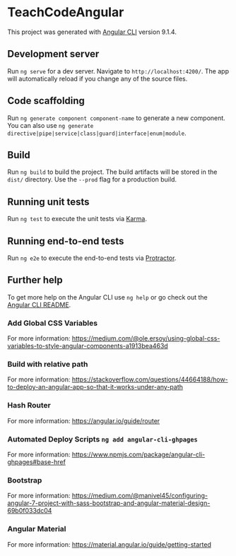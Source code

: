 # TeachCodeAngular

This project was generated with [Angular CLI](https://github.com/angular/angular-cli) version 9.1.4.

## Development server

Run `ng serve` for a dev server. Navigate to `http://localhost:4200/`. The app will automatically reload if you change any of the source files.

## Code scaffolding

Run `ng generate component component-name` to generate a new component. You can also use `ng generate directive|pipe|service|class|guard|interface|enum|module`.

## Build

Run `ng build` to build the project. The build artifacts will be stored in the `dist/` directory. Use the `--prod` flag for a production build.

## Running unit tests

Run `ng test` to execute the unit tests via [Karma](https://karma-runner.github.io).

## Running end-to-end tests

Run `ng e2e` to execute the end-to-end tests via [Protractor](http://www.protractortest.org/).

## Further help

To get more help on the Angular CLI use `ng help` or go check out the [Angular CLI README](https://github.com/angular/angular-cli/blob/master/README.md).

### Add Global CSS Variables

For more information: https://medium.com/@ole.ersoy/using-global-css-variables-to-style-angular-components-a1913bea463d

### Build with relative path

For more information: https://stackoverflow.com/questions/44664188/how-to-deploy-an-angular-app-so-that-it-works-under-any-path

### Hash Router

For more information: https://angular.io/guide/router

### Automated Deploy Scripts `ng add angular-cli-ghpages`

For more information: https://www.npmjs.com/package/angular-cli-ghpages#base-href

### Bootstrap

For more information: https://medium.com/@manivel45/configuring-angular-7-project-with-sass-bootstrap-and-angular-material-design-69b0f033dc04

### Angular Material

For more information: https://material.angular.io/guide/getting-started